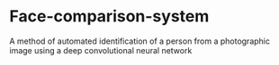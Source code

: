 # Face-comparison-system
A method of automated identification of a person from a photographic image using a deep convolutional neural network
